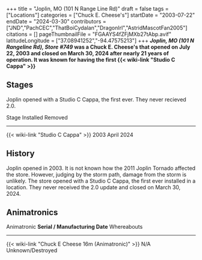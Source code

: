 +++
title = "Joplin, MO (101 N Range Line Rd)"
draft = false
tags = ["Locations"]
categories = ["Chuck E. Cheese's"]
startDate = "2003-07-22"
endDate = "2024-03-30"
contributors = ["JND","PachCEC","ThatBoiCydalan","DragonIrl","AstridMascotFan2005"]
citations = []
pageThumbnailFile = "FGAAYS4fZFjMXb27tAbp.avif"
latitudeLongitude = ["37.08941252","-94.47575213"]
+++
***Joplin, MO (101 N Rangeline Rd), Store #749* was a Chuck E. Cheese's that opened on July 22, 2003 and closed on March 30, 2024 after nearly 21 years of operation. It was known for having the first {{< wiki-link "Studio C Cappa" >}}**

## Stages

Joplin opened with a Studio C Cappa, the first ever. They never recieved 2.0.

  Stage                                    Installed   Removed
  ---------------------------------------- ----------- ------------
  {{< wiki-link "Studio C Cappa" >}}   2003        April 2024

## History

Joplin opened in 2003. It is not known how the 2011 Joplin Tornado affected the store. However, judging by the storm path, damage from the storm is unlikely. The store opened with a Studio C Cappa, the first ever installed in a location. They never received the 2.0 update and closed on March 30, 2024.

## Animatronics

  Animatronic                                                **Serial / Manufacturing Date**   Whereabouts
  ---------------------------------------------------------- --------------------------------- -------------------
  {{< wiki-link "Chuck E Cheese 16m (Animatronic)" >}}   N/A                               Unknown/Destroyed
